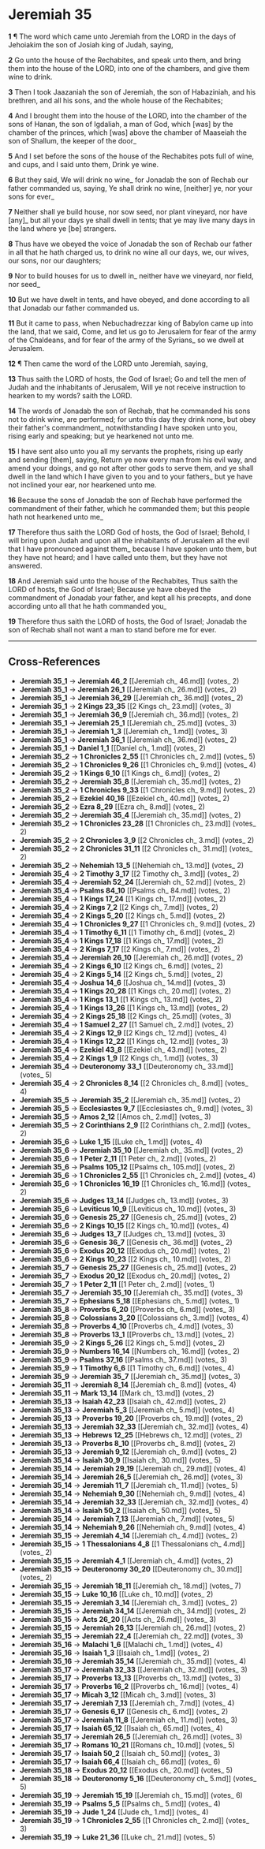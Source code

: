 # Jeremiah 35

**1** ¶ The word which came unto Jeremiah from the LORD in the days of Jehoiakim the son of Josiah king of Judah, saying,

**2** Go unto the house of the Rechabites, and speak unto them, and bring them into the house of the LORD, into one of the chambers, and give them wine to drink.

**3** Then I took Jaazaniah the son of Jeremiah, the son of Habaziniah, and his brethren, and all his sons, and the whole house of the Rechabites;

**4** And I brought them into the house of the LORD, into the chamber of the sons of Hanan, the son of Igdaliah, a man of God, which [was] by the chamber of the princes, which [was] above the chamber of Maaseiah the son of Shallum, the keeper of the door_

**5** And I set before the sons of the house of the Rechabites pots full of wine, and cups, and I said unto them, Drink ye wine.

**6** But they said, We will drink no wine_ for Jonadab the son of Rechab our father commanded us, saying, Ye shall drink no wine, [neither] ye, nor your sons for ever_

**7** Neither shall ye build house, nor sow seed, nor plant vineyard, nor have [any]_ but all your days ye shall dwell in tents; that ye may live many days in the land where ye [be] strangers.

**8** Thus have we obeyed the voice of Jonadab the son of Rechab our father in all that he hath charged us, to drink no wine all our days, we, our wives, our sons, nor our daughters;

**9** Nor to build houses for us to dwell in_ neither have we vineyard, nor field, nor seed_

**10** But we have dwelt in tents, and have obeyed, and done according to all that Jonadab our father commanded us.

**11** But it came to pass, when Nebuchadrezzar king of Babylon came up into the land, that we said, Come, and let us go to Jerusalem for fear of the army of the Chaldeans, and for fear of the army of the Syrians_ so we dwell at Jerusalem.

**12** ¶ Then came the word of the LORD unto Jeremiah, saying,

**13** Thus saith the LORD of hosts, the God of Israel; Go and tell the men of Judah and the inhabitants of Jerusalem, Will ye not receive instruction to hearken to my words? saith the LORD.

**14** The words of Jonadab the son of Rechab, that he commanded his sons not to drink wine, are performed; for unto this day they drink none, but obey their father's commandment_ notwithstanding I have spoken unto you, rising early and speaking; but ye hearkened not unto me.

**15** I have sent also unto you all my servants the prophets, rising up early and sending [them], saying, Return ye now every man from his evil way, and amend your doings, and go not after other gods to serve them, and ye shall dwell in the land which I have given to you and to your fathers_ but ye have not inclined your ear, nor hearkened unto me.

**16** Because the sons of Jonadab the son of Rechab have performed the commandment of their father, which he commanded them; but this people hath not hearkened unto me_

**17** Therefore thus saith the LORD God of hosts, the God of Israel; Behold, I will bring upon Judah and upon all the inhabitants of Jerusalem all the evil that I have pronounced against them_ because I have spoken unto them, but they have not heard; and I have called unto them, but they have not answered.

**18** And Jeremiah said unto the house of the Rechabites, Thus saith the LORD of hosts, the God of Israel; Because ye have obeyed the commandment of Jonadab your father, and kept all his precepts, and done according unto all that he hath commanded you_

**19** Therefore thus saith the LORD of hosts, the God of Israel; Jonadab the son of Rechab shall not want a man to stand before me for ever.

---

## Cross-References

- **Jeremiah 35_1** → **Jeremiah 46_2** [[Jeremiah ch_ 46.md]] (votes_ 2)
- **Jeremiah 35_1** → **Jeremiah 26_1** [[Jeremiah ch_ 26.md]] (votes_ 2)
- **Jeremiah 35_1** → **Jeremiah 36_29** [[Jeremiah ch_ 36.md]] (votes_ 2)
- **Jeremiah 35_1** → **2 Kings 23_35** [[2 Kings ch_ 23.md]] (votes_ 3)
- **Jeremiah 35_1** → **Jeremiah 36_9** [[Jeremiah ch_ 36.md]] (votes_ 2)
- **Jeremiah 35_1** → **Jeremiah 25_1** [[Jeremiah ch_ 25.md]] (votes_ 3)
- **Jeremiah 35_1** → **Jeremiah 1_3** [[Jeremiah ch_ 1.md]] (votes_ 3)
- **Jeremiah 35_1** → **Jeremiah 36_1** [[Jeremiah ch_ 36.md]] (votes_ 2)
- **Jeremiah 35_1** → **Daniel 1_1** [[Daniel ch_ 1.md]] (votes_ 2)
- **Jeremiah 35_2** → **1 Chronicles 2_55** [[1 Chronicles ch_ 2.md]] (votes_ 5)
- **Jeremiah 35_2** → **1 Chronicles 9_26** [[1 Chronicles ch_ 9.md]] (votes_ 4)
- **Jeremiah 35_2** → **1 Kings 6_10** [[1 Kings ch_ 6.md]] (votes_ 2)
- **Jeremiah 35_2** → **Jeremiah 35_8** [[Jeremiah ch_ 35.md]] (votes_ 2)
- **Jeremiah 35_2** → **1 Chronicles 9_33** [[1 Chronicles ch_ 9.md]] (votes_ 2)
- **Jeremiah 35_2** → **Ezekiel 40_16** [[Ezekiel ch_ 40.md]] (votes_ 2)
- **Jeremiah 35_2** → **Ezra 8_29** [[Ezra ch_ 8.md]] (votes_ 2)
- **Jeremiah 35_2** → **Jeremiah 35_4** [[Jeremiah ch_ 35.md]] (votes_ 2)
- **Jeremiah 35_2** → **1 Chronicles 23_28** [[1 Chronicles ch_ 23.md]] (votes_ 2)
- **Jeremiah 35_2** → **2 Chronicles 3_9** [[2 Chronicles ch_ 3.md]] (votes_ 2)
- **Jeremiah 35_2** → **2 Chronicles 31_11** [[2 Chronicles ch_ 31.md]] (votes_ 2)
- **Jeremiah 35_2** → **Nehemiah 13_5** [[Nehemiah ch_ 13.md]] (votes_ 2)
- **Jeremiah 35_4** → **2 Timothy 3_17** [[2 Timothy ch_ 3.md]] (votes_ 2)
- **Jeremiah 35_4** → **Jeremiah 52_24** [[Jeremiah ch_ 52.md]] (votes_ 2)
- **Jeremiah 35_4** → **Psalms 84_10** [[Psalms ch_ 84.md]] (votes_ 2)
- **Jeremiah 35_4** → **1 Kings 17_24** [[1 Kings ch_ 17.md]] (votes_ 2)
- **Jeremiah 35_4** → **2 Kings 7_2** [[2 Kings ch_ 7.md]] (votes_ 2)
- **Jeremiah 35_4** → **2 Kings 5_20** [[2 Kings ch_ 5.md]] (votes_ 2)
- **Jeremiah 35_4** → **1 Chronicles 9_27** [[1 Chronicles ch_ 9.md]] (votes_ 2)
- **Jeremiah 35_4** → **1 Timothy 6_11** [[1 Timothy ch_ 6.md]] (votes_ 2)
- **Jeremiah 35_4** → **1 Kings 17_18** [[1 Kings ch_ 17.md]] (votes_ 2)
- **Jeremiah 35_4** → **2 Kings 7_17** [[2 Kings ch_ 7.md]] (votes_ 2)
- **Jeremiah 35_4** → **Jeremiah 26_10** [[Jeremiah ch_ 26.md]] (votes_ 2)
- **Jeremiah 35_4** → **2 Kings 6_10** [[2 Kings ch_ 6.md]] (votes_ 2)
- **Jeremiah 35_4** → **2 Kings 5_14** [[2 Kings ch_ 5.md]] (votes_ 2)
- **Jeremiah 35_4** → **Joshua 14_6** [[Joshua ch_ 14.md]] (votes_ 3)
- **Jeremiah 35_4** → **1 Kings 20_28** [[1 Kings ch_ 20.md]] (votes_ 2)
- **Jeremiah 35_4** → **1 Kings 13_1** [[1 Kings ch_ 13.md]] (votes_ 2)
- **Jeremiah 35_4** → **1 Kings 13_26** [[1 Kings ch_ 13.md]] (votes_ 2)
- **Jeremiah 35_4** → **2 Kings 25_18** [[2 Kings ch_ 25.md]] (votes_ 3)
- **Jeremiah 35_4** → **1 Samuel 2_27** [[1 Samuel ch_ 2.md]] (votes_ 2)
- **Jeremiah 35_4** → **2 Kings 12_9** [[2 Kings ch_ 12.md]] (votes_ 4)
- **Jeremiah 35_4** → **1 Kings 12_22** [[1 Kings ch_ 12.md]] (votes_ 3)
- **Jeremiah 35_4** → **Ezekiel 43_8** [[Ezekiel ch_ 43.md]] (votes_ 2)
- **Jeremiah 35_4** → **2 Kings 1_9** [[2 Kings ch_ 1.md]] (votes_ 3)
- **Jeremiah 35_4** → **Deuteronomy 33_1** [[Deuteronomy ch_ 33.md]] (votes_ 5)
- **Jeremiah 35_4** → **2 Chronicles 8_14** [[2 Chronicles ch_ 8.md]] (votes_ 4)
- **Jeremiah 35_5** → **Jeremiah 35_2** [[Jeremiah ch_ 35.md]] (votes_ 2)
- **Jeremiah 35_5** → **Ecclesiastes 9_7** [[Ecclesiastes ch_ 9.md]] (votes_ 3)
- **Jeremiah 35_5** → **Amos 2_12** [[Amos ch_ 2.md]] (votes_ 3)
- **Jeremiah 35_5** → **2 Corinthians 2_9** [[2 Corinthians ch_ 2.md]] (votes_ 2)
- **Jeremiah 35_6** → **Luke 1_15** [[Luke ch_ 1.md]] (votes_ 4)
- **Jeremiah 35_6** → **Jeremiah 35_10** [[Jeremiah ch_ 35.md]] (votes_ 2)
- **Jeremiah 35_6** → **1 Peter 2_11** [[1 Peter ch_ 2.md]] (votes_ 2)
- **Jeremiah 35_6** → **Psalms 105_12** [[Psalms ch_ 105.md]] (votes_ 2)
- **Jeremiah 35_6** → **1 Chronicles 2_55** [[1 Chronicles ch_ 2.md]] (votes_ 4)
- **Jeremiah 35_6** → **1 Chronicles 16_19** [[1 Chronicles ch_ 16.md]] (votes_ 2)
- **Jeremiah 35_6** → **Judges 13_14** [[Judges ch_ 13.md]] (votes_ 3)
- **Jeremiah 35_6** → **Leviticus 10_9** [[Leviticus ch_ 10.md]] (votes_ 3)
- **Jeremiah 35_6** → **Genesis 25_27** [[Genesis ch_ 25.md]] (votes_ 2)
- **Jeremiah 35_6** → **2 Kings 10_15** [[2 Kings ch_ 10.md]] (votes_ 4)
- **Jeremiah 35_6** → **Judges 13_7** [[Judges ch_ 13.md]] (votes_ 3)
- **Jeremiah 35_6** → **Genesis 36_7** [[Genesis ch_ 36.md]] (votes_ 2)
- **Jeremiah 35_6** → **Exodus 20_12** [[Exodus ch_ 20.md]] (votes_ 2)
- **Jeremiah 35_6** → **2 Kings 10_23** [[2 Kings ch_ 10.md]] (votes_ 2)
- **Jeremiah 35_7** → **Genesis 25_27** [[Genesis ch_ 25.md]] (votes_ 2)
- **Jeremiah 35_7** → **Exodus 20_12** [[Exodus ch_ 20.md]] (votes_ 2)
- **Jeremiah 35_7** → **1 Peter 2_11** [[1 Peter ch_ 2.md]] (votes_ 1)
- **Jeremiah 35_7** → **Jeremiah 35_10** [[Jeremiah ch_ 35.md]] (votes_ 3)
- **Jeremiah 35_7** → **Ephesians 5_18** [[Ephesians ch_ 5.md]] (votes_ 1)
- **Jeremiah 35_8** → **Proverbs 6_20** [[Proverbs ch_ 6.md]] (votes_ 3)
- **Jeremiah 35_8** → **Colossians 3_20** [[Colossians ch_ 3.md]] (votes_ 4)
- **Jeremiah 35_8** → **Proverbs 4_10** [[Proverbs ch_ 4.md]] (votes_ 3)
- **Jeremiah 35_8** → **Proverbs 13_1** [[Proverbs ch_ 13.md]] (votes_ 2)
- **Jeremiah 35_9** → **2 Kings 5_26** [[2 Kings ch_ 5.md]] (votes_ 2)
- **Jeremiah 35_9** → **Numbers 16_14** [[Numbers ch_ 16.md]] (votes_ 2)
- **Jeremiah 35_9** → **Psalms 37_16** [[Psalms ch_ 37.md]] (votes_ 3)
- **Jeremiah 35_9** → **1 Timothy 6_6** [[1 Timothy ch_ 6.md]] (votes_ 4)
- **Jeremiah 35_9** → **Jeremiah 35_7** [[Jeremiah ch_ 35.md]] (votes_ 3)
- **Jeremiah 35_11** → **Jeremiah 8_14** [[Jeremiah ch_ 8.md]] (votes_ 4)
- **Jeremiah 35_11** → **Mark 13_14** [[Mark ch_ 13.md]] (votes_ 2)
- **Jeremiah 35_13** → **Isaiah 42_23** [[Isaiah ch_ 42.md]] (votes_ 2)
- **Jeremiah 35_13** → **Jeremiah 5_3** [[Jeremiah ch_ 5.md]] (votes_ 4)
- **Jeremiah 35_13** → **Proverbs 19_20** [[Proverbs ch_ 19.md]] (votes_ 2)
- **Jeremiah 35_13** → **Jeremiah 32_33** [[Jeremiah ch_ 32.md]] (votes_ 4)
- **Jeremiah 35_13** → **Hebrews 12_25** [[Hebrews ch_ 12.md]] (votes_ 2)
- **Jeremiah 35_13** → **Proverbs 8_10** [[Proverbs ch_ 8.md]] (votes_ 2)
- **Jeremiah 35_13** → **Jeremiah 9_12** [[Jeremiah ch_ 9.md]] (votes_ 2)
- **Jeremiah 35_14** → **Isaiah 30_9** [[Isaiah ch_ 30.md]] (votes_ 5)
- **Jeremiah 35_14** → **Jeremiah 29_19** [[Jeremiah ch_ 29.md]] (votes_ 4)
- **Jeremiah 35_14** → **Jeremiah 26_5** [[Jeremiah ch_ 26.md]] (votes_ 3)
- **Jeremiah 35_14** → **Jeremiah 11_7** [[Jeremiah ch_ 11.md]] (votes_ 5)
- **Jeremiah 35_14** → **Nehemiah 9_30** [[Nehemiah ch_ 9.md]] (votes_ 4)
- **Jeremiah 35_14** → **Jeremiah 32_33** [[Jeremiah ch_ 32.md]] (votes_ 4)
- **Jeremiah 35_14** → **Isaiah 50_2** [[Isaiah ch_ 50.md]] (votes_ 5)
- **Jeremiah 35_14** → **Jeremiah 7_13** [[Jeremiah ch_ 7.md]] (votes_ 5)
- **Jeremiah 35_14** → **Nehemiah 9_26** [[Nehemiah ch_ 9.md]] (votes_ 4)
- **Jeremiah 35_15** → **Jeremiah 4_14** [[Jeremiah ch_ 4.md]] (votes_ 2)
- **Jeremiah 35_15** → **1 Thessalonians 4_8** [[1 Thessalonians ch_ 4.md]] (votes_ 2)
- **Jeremiah 35_15** → **Jeremiah 4_1** [[Jeremiah ch_ 4.md]] (votes_ 2)
- **Jeremiah 35_15** → **Deuteronomy 30_20** [[Deuteronomy ch_ 30.md]] (votes_ 2)
- **Jeremiah 35_15** → **Jeremiah 18_11** [[Jeremiah ch_ 18.md]] (votes_ 7)
- **Jeremiah 35_15** → **Luke 10_16** [[Luke ch_ 10.md]] (votes_ 2)
- **Jeremiah 35_15** → **Jeremiah 3_14** [[Jeremiah ch_ 3.md]] (votes_ 2)
- **Jeremiah 35_15** → **Jeremiah 34_14** [[Jeremiah ch_ 34.md]] (votes_ 2)
- **Jeremiah 35_15** → **Acts 26_20** [[Acts ch_ 26.md]] (votes_ 3)
- **Jeremiah 35_15** → **Jeremiah 26_13** [[Jeremiah ch_ 26.md]] (votes_ 2)
- **Jeremiah 35_15** → **Jeremiah 22_4** [[Jeremiah ch_ 22.md]] (votes_ 3)
- **Jeremiah 35_16** → **Malachi 1_6** [[Malachi ch_ 1.md]] (votes_ 4)
- **Jeremiah 35_16** → **Isaiah 1_3** [[Isaiah ch_ 1.md]] (votes_ 2)
- **Jeremiah 35_16** → **Jeremiah 35_14** [[Jeremiah ch_ 35.md]] (votes_ 4)
- **Jeremiah 35_17** → **Jeremiah 32_33** [[Jeremiah ch_ 32.md]] (votes_ 3)
- **Jeremiah 35_17** → **Proverbs 13_13** [[Proverbs ch_ 13.md]] (votes_ 3)
- **Jeremiah 35_17** → **Proverbs 16_2** [[Proverbs ch_ 16.md]] (votes_ 4)
- **Jeremiah 35_17** → **Micah 3_12** [[Micah ch_ 3.md]] (votes_ 3)
- **Jeremiah 35_17** → **Jeremiah 7_13** [[Jeremiah ch_ 7.md]] (votes_ 4)
- **Jeremiah 35_17** → **Genesis 6_17** [[Genesis ch_ 6.md]] (votes_ 2)
- **Jeremiah 35_17** → **Jeremiah 11_8** [[Jeremiah ch_ 11.md]] (votes_ 3)
- **Jeremiah 35_17** → **Isaiah 65_12** [[Isaiah ch_ 65.md]] (votes_ 4)
- **Jeremiah 35_17** → **Jeremiah 26_5** [[Jeremiah ch_ 26.md]] (votes_ 3)
- **Jeremiah 35_17** → **Romans 10_21** [[Romans ch_ 10.md]] (votes_ 5)
- **Jeremiah 35_17** → **Isaiah 50_2** [[Isaiah ch_ 50.md]] (votes_ 3)
- **Jeremiah 35_17** → **Isaiah 66_4** [[Isaiah ch_ 66.md]] (votes_ 6)
- **Jeremiah 35_18** → **Exodus 20_12** [[Exodus ch_ 20.md]] (votes_ 5)
- **Jeremiah 35_18** → **Deuteronomy 5_16** [[Deuteronomy ch_ 5.md]] (votes_ 5)
- **Jeremiah 35_19** → **Jeremiah 15_19** [[Jeremiah ch_ 15.md]] (votes_ 6)
- **Jeremiah 35_19** → **Psalms 5_5** [[Psalms ch_ 5.md]] (votes_ 4)
- **Jeremiah 35_19** → **Jude 1_24** [[Jude ch_ 1.md]] (votes_ 4)
- **Jeremiah 35_19** → **1 Chronicles 2_55** [[1 Chronicles ch_ 2.md]] (votes_ 3)
- **Jeremiah 35_19** → **Luke 21_36** [[Luke ch_ 21.md]] (votes_ 5)
